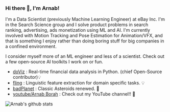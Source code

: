 ### Hi there 👋, I'm Arnab!

I'm a Data Scientist (previously Machine Learning Engineer) at eBay Inc. I'm in the Search Science group and I solve product problems in search ranking, advertising, ads monetization using ML and AI. I'm currently involved with Motion Tracking and Pose Estimation for Animation/VFX, and that is something I enjoy rather than doing boring stuff for big companies in a confined environment.

I consider myself more of an ML engineer and less of a scientist. Check out a few open-source AI toolkits I work on or fun. 
- [doViz](https://github.com/quantdodo/doViz) : Real-time financial data analysis in Python. (chief Open-Source contributor)💡
- [fling](https://github.com/fastboardAI/fling) : Linguistic feature extraction for domain specific tasks. 💡 
- [badPlanet](https://github.com/arnab64/badPlanetKivy) : Classic Asteroids renewed. 🚀
- [youtube/Arnab Borah](https://www.youtube.com/channel/UCXxrnwUzKOLqF-0SaqF4zfw/videos?view_as=subscriber) : Check out my YouTube channel!! 🎥

![Arnab's github stats](https://github-readme-stats.vercel.app/api?username=arnab64&show_icons=true&hide_border=true) 
